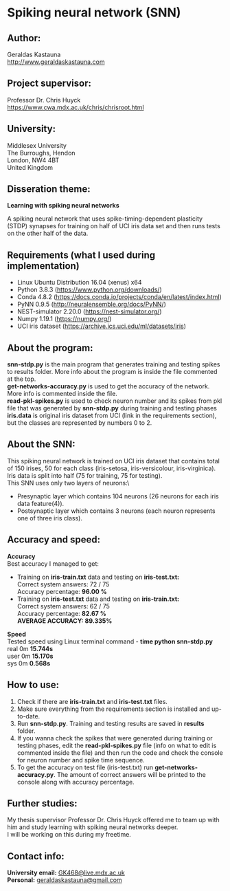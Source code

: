 # Spiking neural network (SNN)

## Author:
Geraldas Kastauna\
http://www.geraldaskastauna.com

## Project supervisor:
Professor Dr. Chris Huyck\
https://www.cwa.mdx.ac.uk/chris/chrisroot.html

## University:
Middlesex University\
The Burroughs, Hendon\
London, NW4 4BT\
United Kingdom

## Disseration theme:
**Learning with spiking neural networks**

A spiking neural network that uses spike-timing-dependent plasticity (STDP) synapses for training on half of UCI iris data set
and then runs tests on the other half of the data.

## Requirements (what I used during implementation)
* Linux Ubuntu Distribution 16.04 (xenus) x64
* Python 3.8.3 (https://www.python.org/downloads/)
* Conda 4.8.2 (https://docs.conda.io/projects/conda/en/latest/index.html)
* PyNN 0.9.5 (http://neuralensemble.org/docs/PyNN/)
* NEST-simulator 2.20.0 (https://nest-simulator.org/)
* Numpy 1.19.1 (https://numpy.org/)
* UCI iris dataset (https://archive.ics.uci.edu/ml/datasets/iris)

## About the program:
**snn-stdp.py** is the main program that generates training and testing spikes to results folder. More info about the program is inside the file commented at the top.\
**get-networks-accuracy.py** is used to get the accuracy of the network. More info is commented inside the file.\
**read-pkl-spikes.py** is used to check neuron number and its spikes from pkl file that was generated by **snn-stdp.py**
during training and testing phases\
**iris.data** is original iris dataset from UCI (link in the requirements section), but the classes are represented by numbers 0 to 2.

## About the SNN:
This spiking neural network is trained on UCI iris dataset that contains total of 150 irises, 50 for each class (iris-setosa, iris-versicolour, iris-virginica). Iris data is split into half (75 for training, 75 for testing).\
This SNN uses only two layers of neurons:\
* Presynaptic layer which contains 104 neurons (26 neurons for each iris data feature(4)).
* Postsynaptic layer which contains 3 neurons (each neuron represents one of three iris class).

## Accuracy and speed:
**Accuracy**\
Best accuracy I managed to get:
* Training on **iris-train.txt** data and testing on **iris-test.txt:**\
Correct system answers: 72 / 75\
Accuracy percentage: **96.00 %**
* Training on **iris-test.txt** data and testing on **iris-train.txt:**\
Correct system answers: 62 / 75\
Accuracy percentage: **82.67 %**\
**AVERAGE ACCURACY: 89.335%**

**Speed**\
Tested speed using Linux terminal command - **time python snn-stdp.py**\
real    0m **15.744s**\
user    0m **15.170s**\
sys     0m **0.568s**

## How to use:
1. Check if there are **iris-train.txt** and **iris-test.txt** files.
2. Make sure everything from the requirements section is installed and up-to-date.
3. Run **snn-stdp.py**. Training and testing results are saved in **results** folder.
4. If you wanna check the spikes that were generated during training or testing phases, 
edit the **read-pkl-spikes.py** file (info on what to edit is commented inside the file)
and then run the code and check the console for neuron number and spike time sequence.
5. To get the accuracy on test file (iris-test.txt) run **get-networks-accuracy.py**.
The amount of correct answers will be printed to the console along with accuracy percentage.

## Further studies:
My thesis supervisor Professor Dr. Chris Huyck offered me to team up with him and study learning with spiking neural networks deeper.\
I will be working on this during my freetime.

## Contact info:
**University email:** GK468@live.mdx.ac.uk\
**Personal:** geraldaskastauna@gmail.com
